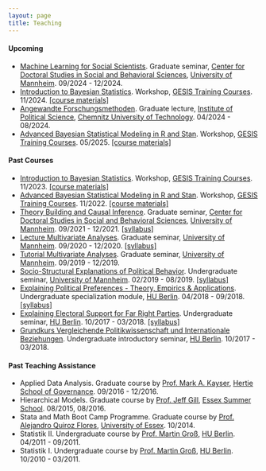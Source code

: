 ```yaml
---
layout: page
title: Teaching
---
```


<style>
        ul.yr {
                list-style: none;
                margin-left: 0;
                padding-left: 1em;
                text-indent: -1em;
        }
</style>

#### Upcoming

* <a href="">Machine Learning for Social Scientists</a>. Graduate seminar, <a href="https://www.uni-mannheim.de/gess/programs/cdss/">Center for Doctoral Studies in Social and Behavioral Sciences</a>, <a href="https://www.uni-mannheim.de/en/">University of Mannheim</a>. 09/2024 - 12/2024.
* <a href="https://github.com/denis-cohen/statmodeling">Introduction to Bayesian Statistics</a>. Workshop, <a href="https://training.gesis.org/">GESIS Training Courses</a>. 11/2024. <a href="https://github.com/denis-cohen/bayesintro">[course materials]</a>
* <a href="https://bildungsportal.sachsen.de/opal/auth/RepositoryEntry/43647565836?22">Angewandte Forschungsmethoden</a>. Graduate lecture, <a href="https://www.tu-chemnitz.de/phil/politik/institut/institut.php">Institute of Political Science</a>, <a href="https://www.tu-chemnitz.de/">Chemnitz University of Technology</a>. 04/2024 - 08/2024.
* <a href="https://github.com/denis-cohen/statmodeling">Advanced Bayesian Statistical Modeling in R and Stan</a>. Workshop, <a href="https://training.gesis.org/">GESIS Training Courses</a>. 05/2025. <a href="https://github.com/denis-cohen/statmodeling">[course materials]</a>

#### Past Courses

* <a href="https://github.com/denis-cohen/statmodeling">Introduction to Bayesian Statistics</a>. Workshop, <a href="https://training.gesis.org/">GESIS Training Courses</a>. 11/2023. <a href="https://github.com/denis-cohen/bayesintro">[course materials]</a>
* <a href="https://github.com/denis-cohen/statmodeling">Advanced Bayesian Statistical Modeling in R and Stan</a>. Workshop, <a href="https://training.gesis.org/">GESIS Training Courses</a>. 11/2022. <a href="https://github.com/denis-cohen/statmodeling">[course materials]</a>
* <a href="https://portal2.uni-mannheim.de:443/portal2/pages/startFlow.xhtml?_flowId=detailView-flow&unitId=22745&periodId=256&navigationPosition=studiesOffered,searchCourses">Theory Building and Causal Inference</a>. Graduate seminar, <a href="https://www.uni-mannheim.de/gess/programs/cdss/">Center for Doctoral Studies in Social and Behavioral Sciences</a>, <a href="https://www.uni-mannheim.de/en/">University of Mannheim</a>. 09/2021 - 12/2021. <a href="syllabus_tbci21.pdf">[syllabus]</a>
* <a href="https://portal2.uni-mannheim.de:443/portal2/pages/startFlow.xhtml?_flowId=detailView-flow&unitId=22745&periodId=256&navigationPosition=studiesOffered,searchCourses">Lecture Multivariate Analyses</a>. Graduate seminar, <a href="https://www.uni-mannheim.de/en/">University of Mannheim</a>. 09/2020 - 12/2020. <a href="syllabus_qm2020.pdf">[syllabus]</a>
* <a href="https://portal2.uni-mannheim.de/portal2/pages/cm/exa/coursemanagement/basicCourseData.xhtml?_flowId=searchCourseNonStaff-flow&_flowExecutionKey=e1s4">Tutorial Multivariate Analyses</a>. Graduate seminar, <a href="https://www.uni-mannheim.de/en/">University of Mannheim</a>. 09/2019 - 12/2019.
* <a href="https://portal2.uni-mannheim.de/portal2/pages/cm/exa/coursecatalog/showCourseCatalog.xhtml?_flowId=showCourseCatalog-flow&_flowExecutionKey=e1s8">Socio-Structural Explanations of Political Behavior</a>. Undergraduate seminar, <a href="https://www.uni-mannheim.de/en/">University of Mannheim</a>. 02/2019 - 08/2019. <a href="syllabus_ssepb19.pdf">[syllabus]</a>
* <a href="https://agnes.hu-berlin.de/lupo/rds?state=verpublish&status=init&vmfile=no&publishid=138894&moduleCall=webInfo&publishConfFile=webInfo&publishSubDir=veranstaltung">Explaining Political Preferences - Theory, Empirics & Applications</a>. Undergraduate specialization module, <a href="https://www.sowi.hu-berlin.de/">HU Berlin</a>. 04/2018 - 09/2018. <a href="syllabus_epp18.pdf">[syllabus]</a>
* <a href="https://agnes.hu-berlin.de/lupo/rds?state=verpublish&status=init&vmfile=no&publishid=132468&moduleCall=webInfo&publishConfFile=webInfo&publishSubDir=veranstaltung">Explaining Electoral Support for Far Right Parties</a>. Undergraduate seminar, <a
 href="https://www.sowi.hu-berlin.de/">HU Berlin</a>. 10/2017 - 03/2018. <a href="syllabus_eesfrp17.pdf">[syllabus]</a>
* <a href="https://agnes.hu-berlin.de/lupo/rds?state=verpublish&status=init&vmfile=no&publishid=132232&moduleCall=webInfo&publishConfFile=webInfo&publishSubDir=veranstaltung">Grundkurs Vergleichende Politikwissenschaft und Internationale Beziehungen</a>. Undergraduate introductory seminar, <a
 href="https://www.sowi.hu-berlin.de/">HU Berlin</a>. 10/2017 - 03/2018.
 
#### Past Teaching Assistance

* Applied Data Analysis. Graduate course by <a
 href="http://mark-kayser.com/">Prof. Mark A. Kayser</a>, <a
 href="https://www.hertie-school.org/en/">Hertie School of Governance</a>. 09/2016 - 12/2016.
* Hierarchical Models. Graduate course by <a
 href="http://pages.wustl.edu/jgill">Prof. Jeff Gill</a>, <a
 href="http://essexsummerschool.com/">Essex Summer School</a>. 08/2015, 08/2016.
* Stata and Math Boot Camp Programme. Graduate course by <a
 href="http://privatewww.essex.ac.uk/~aquiro/">Prof. Alejandro Quiroz Flores</a>,
<a
 href="http://www.essex.ac.uk/government/">University of Essex</a>. 10/2014.
* Statistik II. Undergraduate course by <a
 href="http://www.uni-tuebingen.de/fakultaeten/wirtschafts-und-sozialwissenschaftliche-fakultaet/faecher/soziologie/institut/personal-nach-funktionen/prof-dr-martin-gross.html">Prof. Martin Groß</a>, <a
 href="https://www.sowi.hu-berlin.de/">HU Berlin</a>. 04/2011 - 09/2011.
* Statistik I. Undergraduate course by <a
 href="http://www.uni-tuebingen.de/fakultaeten/wirtschafts-und-sozialwissenschaftliche-fakultaet/faecher/soziologie/institut/personal-nach-funktionen/prof-dr-martin-gross.html">Prof. Martin Groß</a>, <a
 href="https://www.sowi.hu-berlin.de/">HU Berlin</a>. 10/2010 - 03/2011.

